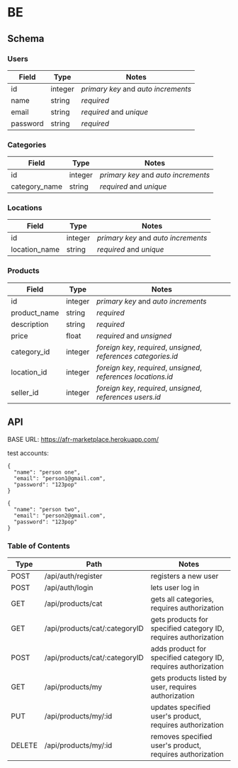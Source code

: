 # BE

## Schema

### Users

| Field    | Type    | Notes                               |
| -------- | ------- | ----------------------------------- |
| id       | integer | _primary key_ and _auto increments_ |
| name     | string  | _required_                          |
| email    | string  | _required_ and _unique_             |
| password | string  | _required_                          |

### Categories

| Field         | Type    | Notes                               |
| ------------- | ------- | ----------------------------------- |
| id            | integer | _primary key_ and _auto increments_ |
| category_name | string  | _required_ and _unique_             |

### Locations

| Field         | Type    | Notes                               |
| ------------- | ------- | ----------------------------------- |
| id            | integer | _primary key_ and _auto increments_ |
| location_name | string  | _required_ and _unique_             |

### Products

| Field        | Type    | Notes                                                             |
| ------------ | ------- | ----------------------------------------------------------------- |
| id           | integer | _primary key_ and _auto increments_                               |
| product_name | string  | _required_                                                        |
| description  | string  | _required_                                                        |
| price        | float   | _required_ and _unsigned_                                         |
| category_id  | integer | _foreign key_, _required_, _unsigned_, _references categories.id_ |
| location_id  | integer | _foreign key_, _required_, _unsigned_, _references locations.id_  |
| seller_id    | integer | _foreign key_, _required_, _unsigned_, _references users.id_      |

## API

BASE URL: https://afr-marketplace.herokuapp.com/

test accounts:

```
{
  "name": "person one",
  "email": "person1@gmail.com",
  "password": "123pop"
}

{
  "name": "person two",
  "email": "person2@gmail.com",
  "password": "123pop"
}

```

### Table of Contents

| Type   | Path                          | Notes                                                           |
| ------ | ----------------------------- | --------------------------------------------------------------- |
| POST   | /api/auth/register            | registers a new user                                            |
| POST   | /api/auth/login               | lets user log in                                                |
| GET    | /api/products/cat             | gets all categories, requires authorization                     |
| GET    | /api/products/cat/:categoryID | gets products for specified category ID, requires authorization |
| POST   | /api/products/cat/:categoryID | adds product for specified category ID, requires authorization  |
| GET    | /api/products/my              | gets products listed by user, requires authorization            |
| PUT    | /api/products/my/:id          | updates specified user's product, requires authorization        |
| DELETE | /api/products/my/:id          | removes specified user's product, requires authorization        |

